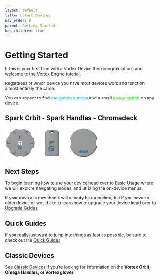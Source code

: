 ```yaml
---
layout: default
title: Latest Devices
nav_order: 0
parent: Getting Started
has_children: true
---
```

<style>
.device-icon {
   margin: 0px;
   width: 20%;
   height: 20%;
}
</style>

# Getting Started

If this is your first time with a Vortex Device then congratulations and welcome to the Vortex Engine tutorial.

Regardless of which device you have most devices work and function almost entirely the same.

You can expect to find <span style="color: #00c6ff">navigation buttons</span> and a small <span style="color: #00ff00">power switch</span> on any device.

## Spark Orbit - Spark Handles - Chromadeck

  <img width="220" height="220" class="device-icon" src="assets/images/spark-orbit-render-square-512.png" alt="Spark Orbit">
  <img width="220" height="220" class="device-icon" src="assets/images/spark-handle-render-square-512.png" alt="Spark Handle">
  <img width="220" height="220" class="device-icon" src="assets/images/chromadeck-render-square-512.png" alt="Chromadeck">


## Next Steps

To begin learning how to use your device head over to [Basic Usage](basic_usage.html) where we will explore navigating modes, and utilizing the on-device menus.

If your device is new then it will already be up to date, but if you have an older device or would like to learn how to upgrade your device head over to [Upgrade Guides](upgrade_guides.html)

## Quick Guides

If you really just want to jump into things as fast as possible, be sure to check out the [Quick Guides](guides.html)

## Classic Devices

See [Classic Devices](getting_started_classic_devices.html) if you're looking for information on the **Vortex Orbit, Omega Handles, or Vortex gloves**